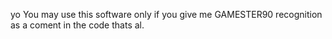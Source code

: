 yo You may use this software only if you give me GAMESTER90 recognition as a coment in the code thats al.
